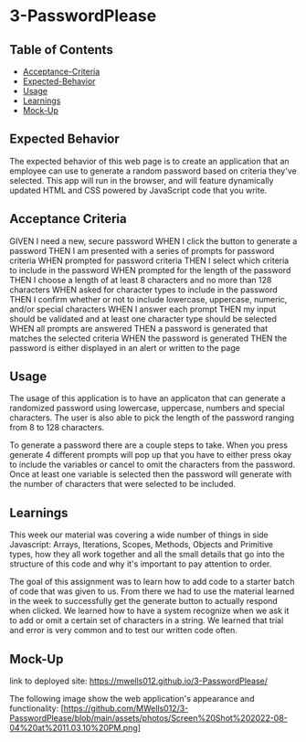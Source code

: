# 3-PasswordPlease

## Table of Contents
- [Acceptance-Criteria](#acceptance-criteria)
- [Expected-Behavior](#expected-behavior)
- [Usage](#usage)
- [Learnings](#learnings)
- [Mock-Up](#mock-up)

## Expected Behavior

The expected behavior of this web page is to create an application that an employee can use to generate a random password based on criteria they've selected. This app will run in the browser, and will feature dynamically updated HTML and CSS powered by JavaScript code that you write. 

## Acceptance Criteria

GIVEN I need a new, secure password
WHEN I click the button to generate a password
THEN I am presented with a series of prompts for password criteria
WHEN prompted for password criteria
THEN I select which criteria to include in the password
WHEN prompted for the length of the password
THEN I choose a length of at least 8 characters and no more than 128 characters
WHEN asked for character types to include in the password
THEN I confirm whether or not to include lowercase, uppercase, numeric, and/or special characters
WHEN I answer each prompt
THEN my input should be validated and at least one character type should be selected
WHEN all prompts are answered
THEN a password is generated that matches the selected criteria
WHEN the password is generated
THEN the password is either displayed in an alert or written to the page

## Usage

The usage of this application is to have an applicaton that can generate a randomized password using lowercase, uppercase, numbers and special characters. The user is also able to pick the length of the password ranging from 8 to 128 characters.

To generate a password there are a couple steps to take. When you press generate 4 different prompts will pop up that you have to either press okay to include the variables or cancel to omit the characters from the password. Once at least one variable is selected then the password will generate with the number of characters that were selected to be included. 

## Learnings

This week our material was covering a wide number of things in side Javascript: Arrays, Iterations, Scopes, Methods, Objects and Primitive types, how they all work together and all the small details that go into the structure of this code and why it's important to pay attention to order.

The goal of this assignment was to learn how to add code to a starter batch of code that was given to us. From there we had to use the material learned in the week to successfully get the generate button to actually respond when clicked. We learned how to have a system recognize when we ask it to add or omit a certain set of characters in a string. We learned that trial and error is very common and to test our written code often.

## Mock-Up

link to deployed site: https://mwells012.github.io/3-PasswordPlease/ 

The following image show the web application's appearance and functionality:
[https://github.com/MWells012/3-PasswordPlease/blob/main/assets/photos/Screen%20Shot%202022-08-04%20at%2011.03.10%20PM.png]